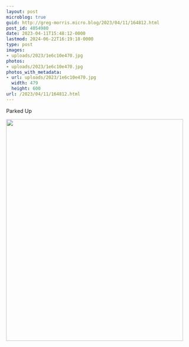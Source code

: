 ```yaml
---
layout: post
microblog: true
guid: http://greg-morris.micro.blog/2023/04/11/164812.html
post_id: 4054980
date: 2023-04-11T15:48:12-0000
lastmod: 2024-06-22T16:19:18-0000
type: post
images:
- uploads/2023/1e6c10e470.jpg
photos:
- uploads/2023/1e6c10e470.jpg
photos_with_metadata:
- url: uploads/2023/1e6c10e470.jpg
  width: 479
  height: 600
url: /2023/04/11/164812.html
---
```

Parked Up

<img src="uploads/2023/1e6c10e470.jpg" width="479" height="600" alt="">

